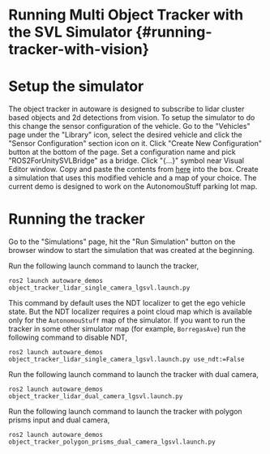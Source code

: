 Running Multi Object Tracker with the SVL Simulator {#running-tracker-with-vision}
===============================

# Setup the simulator
The object tracker in autoware is designed to subscribe to lidar cluster based objects and 2d detections from vision. To setup the simulator to do this change the sensor configuration of the vehicle. Go to the "Vehicles" page under the "Library" icon, select the desired vehicle and click the "Sensor Configuration" section icon on it. Click "Create New Configuration" button at the bottom of the page. Set a configuration name and pick "ROS2ForUnitySVLBridge" as a bridge. Click "{...}" symbol near Visual Editor window. Copy and paste the contents from [here](https://gitlab.com/autowarefoundation/autoware.auto/AutowareAuto/-/blob/master/src/perception/segmentation/ground_truth_detections/config/lgsvl-sensors-camera.json) into the box. Create a simulation that uses this modified vehicle and a map of your choice. The current demo is designed to work on the AutonomouStuff parking lot map.

# Running the tracker
Go to the "Simulations" page, hit the "Run Simulation" button on the browser window to start the simulation that was created at the beginning.

Run the following launch command to launch the tracker,
```
ros2 launch autoware_demos object_tracker_lidar_single_camera_lgsvl.launch.py
```

This command by default uses the NDT localizer to get the ego vehicle state. But the NDT localizer requires a point cloud map which is available only for the `AutonomouStuff` map of the simulator. If you want to run the tracker in some other simulator map (for example, `BorregasAve`) run the following command to disable NDT,
```
ros2 launch autoware_demos object_tracker_lidar_single_camera_lgsvl.launch.py use_ndt:=False
```

Run the following launch command to launch the tracker with dual camera,
```
ros2 launch autoware_demos object_tracker_lidar_dual_camera_lgsvl.launch.py
```

Run the following launch command to launch the tracker with polygon prisms input and dual camera,
```
ros2 launch autoware_demos object_tracker_polygon_prisms_dual_camera_lgsvl.launch.py
```
